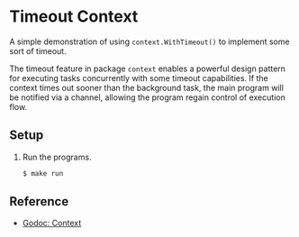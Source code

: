 # Timeout Context

A simple demonstration of using `context.WithTimeout()` to implement some sort of timeout.

The timeout feature in package `context` enables a powerful design pattern for executing tasks concurrently with some timeout capabilities. If the context times out sooner than the background task, the main program will be notified via a channel, allowing the program regain control of execution flow.

## Setup

1. Run the programs.

   ```bash
   $ make run
   ```

## Reference

* [Godoc: Context](https://godoc.org/context)
